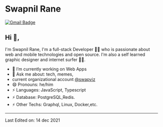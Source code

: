 # Swapnil Rane

[![Gmail Badge](https://img.shields.io/badge/-swaprr123@gmail.com-c14438?style=flat-square&logo=Gmail&logoColor=white&link=mailto:swaprr12@gmail.com)](mailto:swaprr12@gmail.com)

## Hi 👋, 
I'm Swapnil Rane, I'm a full-stack Developer 👨‍💻 who is passionate about web and mobile technologies and open source. I'm also a self learned graphic designer and internet surfer 
🏄‍♂️. 

- 🔭 I’m currently working on Web Apps
- 💬 Ask me about: tech, memes,
- current organizational account  [@swapviz](https://github.com/swapviz) 
- 😄 Pronouns: he/him
-  ⚡ Languages: JavaScript, Typescript
-  ⚡ Database: PostgreSQL,Redis.
-  ⚡ Other Techs: Graphql, Linux, Docker,etc.


-----

Last Edited on: 14 dec 2021
